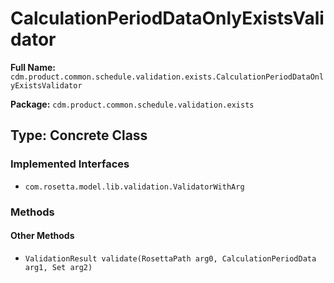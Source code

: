 # CalculationPeriodDataOnlyExistsValidator

**Full Name:** `cdm.product.common.schedule.validation.exists.CalculationPeriodDataOnlyExistsValidator`

**Package:** `cdm.product.common.schedule.validation.exists`

## Type: Concrete Class

### Implemented Interfaces

- `com.rosetta.model.lib.validation.ValidatorWithArg`

### Methods

#### Other Methods

- `ValidationResult validate(RosettaPath arg0, CalculationPeriodData arg1, Set arg2)`

